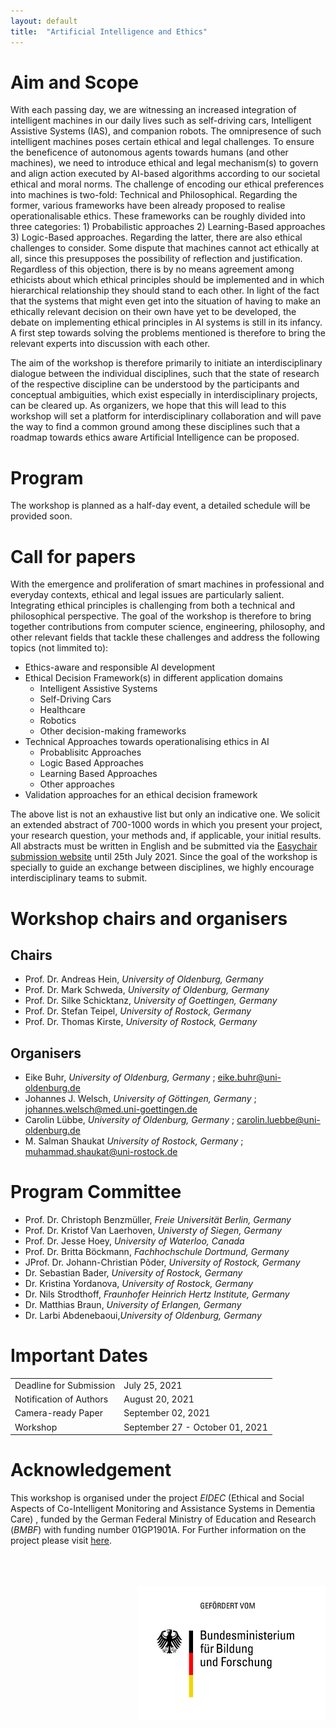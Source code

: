 ```yaml
---
layout: default
title:  "Artificial Intelligence and Ethics"
---
```


# Aim and Scope

With each passing day, we are witnessing an increased integration of intelligent machines in our daily lives such as self-driving cars, Intelligent Assistive Systems (IAS), and companion robots. The omnipresence of such intelligent machines poses certain ethical and legal challenges. To ensure the beneficence of autonomous agents towards humans (and other machines), we need to introduce ethical and legal mechanism(s) to govern and align action executed by AI-based algorithms according to our societal ethical and moral norms. The challenge of encoding our ethical preferences into machines is two-fold: Technical and Philosophical. Regarding the former, various frameworks have been already proposed to realise operationalisable ethics. These frameworks can be roughly divided into three categories: 1) Probabilistic approaches 2) Learning-Based approaches 3) Logic-Based approaches. Regarding the latter, there are also ethical challenges to consider. Some dispute that machines cannot act ethically at all, since this presupposes the possibility of reflection and justification. Regardless of this objection, there is by no means agreement among ethicists about which ethical principles should be implemented and in which hierarchical relationship they should stand to each other. In light of the fact that the systems that might even get into the situation of having to make an ethically relevant decision on their own have yet to be developed, the debate on implementing ethical principles in AI systems is still in its infancy. A first step towards solving the problems mentioned is therefore to bring the relevant experts into discussion with each other.

The aim of the workshop is therefore primarily to initiate an interdisciplinary dialogue between the individual disciplines, such that the state of research of the respective discipline can be understood by the participants and conceptual ambiguities, which exist especially in interdisciplinary projects, can be cleared up. As organizers, we hope that this will lead to this workshop will set a platform for interdisciplinary collaboration and will pave the way to find a common ground among these disciplines such that a roadmap towards ethics aware Artificial Intelligence can be proposed.


# Program
<a name="Program"></a>
The workshop is planned as a half-day event, a detailed schedule will be provided soon.

# Call for papers

With the emergence and proliferation of smart machines in professional and everyday contexts, ethical and legal issues are particularly salient. Integrating ethical principles is challenging from both a technical and philosophical perspective. The goal of the workshop is therefore to bring together contributions from computer science, engineering, philosophy, and other relevant fields that tackle these challenges and address the following topics (not limmited to):

- Ethics-aware and responsible AI development
- Ethical Decision Framework(s) in different application domains
	- Intelligent Assistive Systems
	- Self-Driving Cars
	- Healthcare
	- Robotics
	- Other decision-making frameworks
- Technical Approaches towards operationalising ethics in AI
	- Probablisitc Approaches
	- Logic Based Approaches
	- Learning Based Approaches
	- Other approaches
- Validation approaches for an ethical decision framework

The above list is not an exhaustive list but only an indicative one. We solicit an extended abstract of 700-1000 words in which you present your project, your research question, your methods and, if applicable, your initial results. All abstracts must be written in English and be submitted via the [Easychair submission website](https://easychair.org/conferences/?conf=ki2021wt) until 25th July 2021. Since the goal of the workshop is specially to guide an exchange between disciplines, we highly encourage interdisciplinary teams to submit.

 

# Workshop chairs and organisers
## Chairs

- Prof. Dr. Andreas Hein, *University of Oldenburg, Germany*
- Prof. Dr. Mark Schweda, *University of Oldenburg, Germany*
- Prof. Dr. Silke Schicktanz, *University of Goettingen, Germany*
- Prof. Dr. Stefan Teipel, *University of Rostock, Germany*
- Prof. Dr. Thomas Kirste, *University of Rostock, Germany*

## Organisers
- Eike Buhr, *University of Oldenburg, Germany*  ; [eike.buhr@uni-oldenburg.de](mailto:eike.buhr@uni-oldenburg.de)
- Johannes J. Welsch, *University of Göttingen, Germany*  ; [johannes.welsch@med.uni-goettingen.de](mailto:johannes.welsch@med.uni-goettingen.de)
- Carolin Lübbe, *University of Oldenburg, Germany* ; [carolin.luebbe@uni-oldenburg.de](mailto:carolin.luebbe@uni-oldenburg.de)
- M. Salman Shaukat *University of Rostock, Germany* ; [muhammad.shaukat@uni-rostock.de](mailto:muhammad.shaukat@uni-rostock.de)

# Program Committee
- Prof. Dr. Christoph Benzmüller, *Freie Universität Berlin, Germany*
- Prof. Dr. Kristof Van Laerhoven, *Universty of Siegen, Germany*
- Prof. Dr. Jesse Hoey, *University of Waterloo, Canada*
- Prof. Dr. Britta Böckmann, *Fachhochschule Dortmund, Germany*
- JProf. Dr. Johann-Christian Põder, *University of Rostock, Germany*
- Dr. Sebastian Bader, *University of Rostock, Germany*
- Dr. Kristina Yordanova, *University of Rostock, Germany*
- Dr. Nils Strodthoff, *Fraunhofer Heinrich Hertz Institute, Germany*
- Dr. Matthias Braun, *University of Erlangen, Germany*
- Dr. Larbi Abdenebaoui,*University of Oldenburg, Germany*

<h1>Important Dates</h1>

<table style="width:100%">
  
  <tr>
    <td>Deadline for Submission</td>
    <td>July 25, 2021</td>
  </tr>
  <tr>
    <td>Notification of Authors</td>
    <td>August 20, 2021</td>
  </tr>
  <tr>
    <td>Camera-ready Paper</td>
    <td>September 02, 2021</td>
  </tr>
  <tr>
    <td>Workshop</td>
    <td>September 27 - October 01, 2021</td>
  </tr>
</table>

# Acknowledgement
This workshop is organised under the project *EIDEC* (Ethical and Social Aspects of Co-Intelligent Monitoring and Assistance Systems in Dementia Care) , funded by the German Federal Ministry of Education and Research (*BMBF*) with funding number 01GP1901A. For Further information on the project please visit [here](http://demenz-assistenz.de/HOME/).
<br/>
<br/>
<br/>
<br/>

<img style= "float: right" src="bmbf_logo.jpeg" alt="BMBF" width="300"/>



